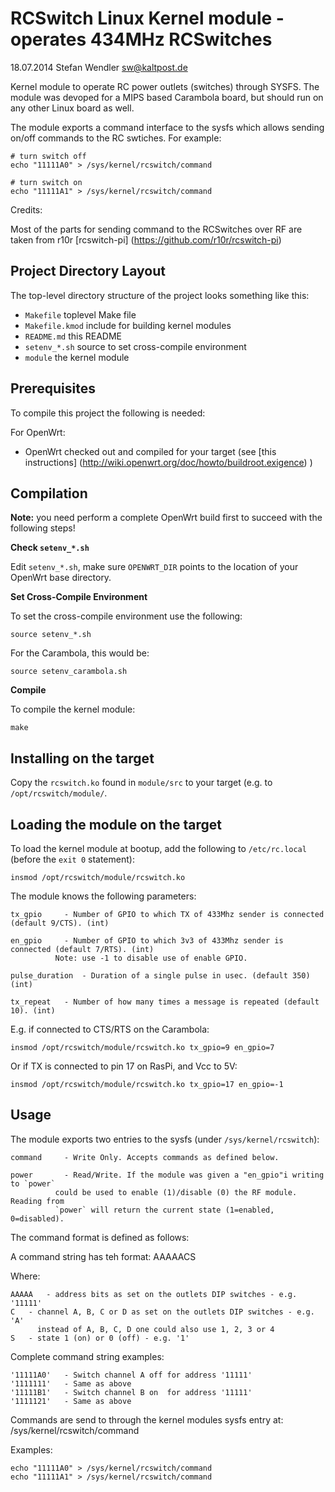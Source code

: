 RCSwitch Linux Kernel module - operates 434MHz RCSwitches
=========================================================
18.07.2014 Stefan Wendler
sw@kaltpost.de

Kernel module to operate RC power outlets (switches) through SYSFS. The module
was devoped for a MIPS based Carambola board, but should run on any other Linux
board as well. 

The module exports a command interface to the sysfs which allows sending on/off
commands to the RC swtiches. For example: 


	# turn switch off
	echo "11111A0" > /sys/kernel/rcswitch/command

	# turn switch on
	echo "11111A1" > /sys/kernel/rcswitch/command


Credits: 

Most of the parts for sending command to the RCSwitches over RF are
taken from r10r [rcswitch-pi] (https://github.com/r10r/rcswitch-pi)
 
Project Directory Layout
------------------------

The top-level directory structure of the project looks something like this:

* `Makefile` 		toplevel Make file
* `Makefile.kmod`	include for building kernel modules
* `README.md`		this README
* `setenv_*.sh`		source to set cross-compile environment
* `module`		the kernel module


Prerequisites
-------------

To compile this project the following is needed: 

For OpenWrt: 

* OpenWrt checked out and compiled for your target (see [this instructions] (http://wiki.openwrt.org/doc/howto/buildroot.exigence) )


Compilation
------------

**Note:** you need perform a complete OpenWrt build first to succeed with the following steps!

**Check `setenv_*.sh`**

Edit `setenv_*.sh`, make sure `OPENWRT_DIR` points to the location of your OpenWrt base directory.

**Set Cross-Compile Environment**

To set the cross-compile environment use the following:

	source setenv_*.sh

For the Carambola, this would be: 

	source setenv_carambola.sh


**Compile**

To compile the kernel module:

	make


Installing on the target
------------------------

Copy the `rcswitch.ko` found in `module/src` to your target (e.g. to `/opt/rcswitch/module/`.


Loading the module on the target
--------------------------------

To load the kernel module at bootup, add the following to 
`/etc/rc.local` (before the `exit 0` statement):

	insmod /opt/rcswitch/module/rcswitch.ko

The module knows the following parameters:


	tx_gpio		- Number of GPIO to which TX of 433Mhz sender is connected (default 9/CTS). (int)

	en_gpio		- Number of GPIO to which 3v3 of 433Mhz sender is connected (default 7/RTS). (int)
			  Note: use -1 to disable use of enable GPIO. 

	pulse_duration	- Duration of a single pulse in usec. (default 350) (int)

	tx_repeat	- Number of how many times a message is repeated (default 10). (int)
	

E.g. if connected to CTS/RTS on the Carambola: 

	insmod /opt/rcswitch/module/rcswitch.ko tx_gpio=9 en_gpio=7
 
Or if TX is connected to pin 17 on RasPi, and Vcc to 5V: 

	insmod /opt/rcswitch/module/rcswitch.ko tx_gpio=17 en_gpio=-1


Usage
-----

The module exports two entries to the sysfs (under `/sys/kernel/rcswitch`): 

	command		- Write Only. Accepts commands as defined below.  

	power		- Read/Write. If the module was given a "en_gpio"i writing to `power` 
  			  could be used to enable (1)/disable (0) the RF module. Reading from
 			  `power` will return the current state (1=enabled, 0=disabled). 

	
The command format is defined as follows: 

A command string has teh format: AAAAACS

 Where: 

	AAAAA 	- address bits as set on the outlets DIP switches - e.g. '11111'
	C	- channel A, B, C or D as set on the outlets DIP switches - e.g. 'A'
		  instead of A, B, C, D one could also use 1, 2, 3 or 4
	S	- state 1 (on) or 0 (off) - e.g. '1'
 
Complete command string examples: 
  
 	'11111A0'	- Switch channel A off for address '11111' 
 	'1111111' 	- Same as above 
 	'11111B1' 	- Switch channel B on  for address '11111' 
 	'1111121' 	- Same as above 

Commands are send to through the kernel modules sysfs entry at: /sys/kernel/rcswitch/command

Examples: 

	echo "11111A0" > /sys/kernel/rcswitch/command
	echo "11111A1" > /sys/kernel/rcswitch/command
 
